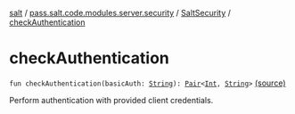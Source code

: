 [salt](../../index.md) / [pass.salt.code.modules.server.security](../index.md) / [SaltSecurity](index.md) / [checkAuthentication](./check-authentication.md)

# checkAuthentication

`fun checkAuthentication(basicAuth: `[`String`](https://kotlinlang.org/api/latest/jvm/stdlib/kotlin/-string/index.html)`): `[`Pair`](https://kotlinlang.org/api/latest/jvm/stdlib/kotlin/-pair/index.html)`<`[`Int`](https://kotlinlang.org/api/latest/jvm/stdlib/kotlin/-int/index.html)`, `[`String`](https://kotlinlang.org/api/latest/jvm/stdlib/kotlin/-string/index.html)`>` [(source)](https://github.com/kurbaniec-tgm/salt/tree/master/code/modules/server/security/SaltSecurity.kt#L107)

Perform authentication with provided client credentials.

